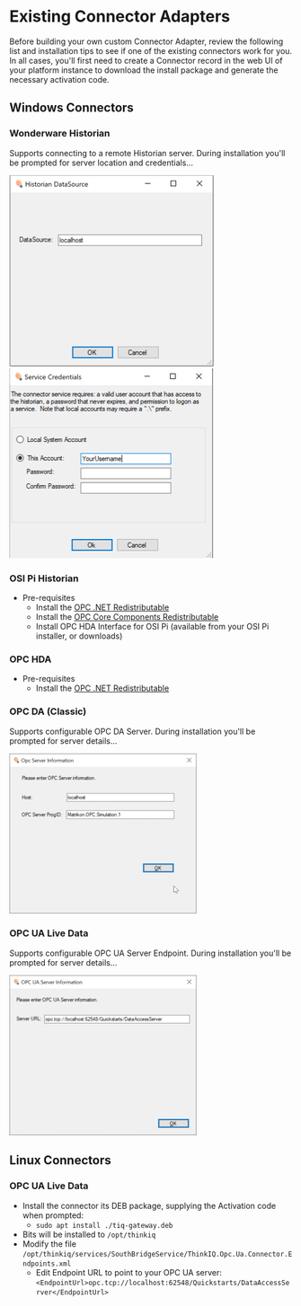 # Existing Connector Adapters

Before building your own custom Connector Adapter, review the following list and installation tips to see if one of the existing connectors work for you.
In all cases, you'll first need to create a Connector record in the web UI of your platform instance to download the install package and generate the necessary activation code.

## Windows Connectors

### Wonderware Historian

Supports connecting to a remote Historian server. During installation you'll be prompted for server location and credentials...

![Wonderware Server Configuration](images/WonderwareDataSource.png)
![Wonderware User Account](images/WonderwareAccount.png)

### OSI Pi Historian

- Pre-requisites
    + Install the [OPC .NET Redistributable](https://cesmii.net/installers/OPC.NetRedist.msi)
    + Install the [OPC Core Components Redistributable](https://cesmii.net/installers/OPCCoreRedist.msi)
    + Install OPC HDA Interface for OSI Pi (available from your OSI Pi installer, or downloads)

### OPC HDA

- Pre-requisites
    + Install the [OPC .NET Redistributable](https://cesmii.net/installers/OPC.NetRedist.msi)

### OPC DA (Classic)

Supports configurable OPC DA Server. During installation you'll be prompted for server details...

![OPC DA Server Configuration in Windows](images/OPCDAServerWindows.png)

### OPC UA Live Data

Supports configurable OPC UA Server Endpoint. During installation you'll be prompted for server details...

![OPC UA Server Configuration in Windows](images/OPCUAEndpointWindows.png)

## Linux Connectors

### OPC UA Live Data

- Install the connector its DEB package, supplying the Activation code when prompted:
    + `sudo apt install ./tiq-gateway.deb`
- Bits will be installed to `/opt/thinkiq`
- Modify the file `/opt/thinkiq/services/SouthBridgeService/ThinkIQ.Opc.Ua.Connector.Endpoints.xml`
    + Edit Endpoint URL to point to your OPC UA server: `<EndpointUrl>opc.tcp://localhost:62548/Quickstarts/DataAccessServer</EndpointUrl>`
